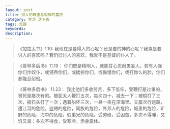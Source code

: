 ```yaml
---
layout: post
title: 得人的尊重与得神的喜悦
category: 生活 活下去
tags: 无锡
keywords: 
description: 
---
```



> 《加拉太书》1.10: 我现在是要得人的心呢？还是要的神的心呢？我岂是要讨人的喜欢吗？若仍旧讨人的喜欢，我就不是基督的仆人了。

> 《哥林多后书》11.19： 你们既是精明人，就能甘心忍耐愚妄人。若有人强你们作奴仆，或侵吞你们，或掳掠你们，或侮慢你们，或打你么的脸，你们都能忍耐他。

> 《哥林多后书》 11.23： 我比他们多收劳苦，多下监牢，受鞭打是过重的，冒死是屡次有的。被犹太人鞭打五次，每次四十，减去一下；被棍打了三次，被石头打了一次；遇着船坏三次，一昼一夜在深海里。又屡次行远路，遭江河的危险，盗贼的危险，同族的危险，外邦人的危险，城里的危险，旷野的危险，海中的危险，假弟兄的危险。受劳碌，受困苦，多次不得睡，又饥又渴；多次不得食，受寒冷，赤身露体。